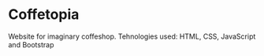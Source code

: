 # Coffetopia
Website for imaginary coffeshop. 
Tehnologies used: HTML, CSS, JavaScript and Bootstrap
